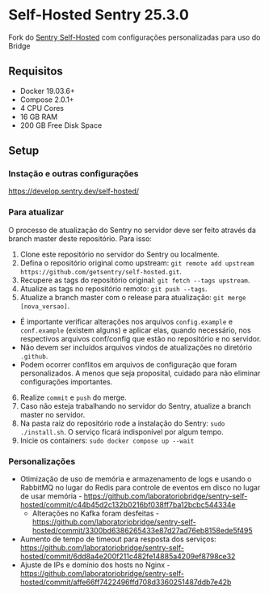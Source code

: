 # Self-Hosted Sentry 25.3.0

Fork do [Sentry Self-Hosted](https://github.com/getsentry/self-hosted/) com configurações personalizadas para uso do Bridge

## Requisitos

- Docker 19.03.6+
- Compose 2.0.1+
- 4 CPU Cores
- 16 GB RAM
- 200 GB Free Disk Space

## Setup

### Instação e outras configurações

https://develop.sentry.dev/self-hosted/

### Para atualizar

O processo de atualização do Sentry no servidor deve ser feito através da branch master deste repositório. Para isso:

1. Clone este repositório no servidor do Sentry ou localmente.
2. Defina o repositório original como upstream: `git remote add upstream https://github.com/getsentry/self-hosted.git`.
3. Recupere as tags do repositório original: `git fetch --tags upstream`.
4. Atualize as tags no repositório remoto: `git push --tags`.
5. Atualize a branch master com o release para atualização: `git merge [nova_versao]`.

- É importante verificar alterações nos arquivos `config.example` e `conf.example` (existem alguns) e aplicar elas, quando necessário, nos respectivos arquivos conf/config que estão no repositório e no servidor.
- Não devem ser incluídos arquivos vindos de atualizações no diretório `.github`.
- Podem ocorrer conflitos em arquivos de configuração que foram personalizados. A menos que seja proposital, cuidado para não eliminar configurações importantes.

6. Realize `commit` e `push` do merge.
7. Caso não esteja trabalhando no servidor do Sentry, atualize a branch master no servidor.
8. Na pasta raiz do repositório rode a instalação do Sentry: `sudo ./install.sh`. O serviço ficará indisponível por algum tempo.
9. Inicie os containers: `sudo docker compose up --wait`

### Personalizações

- Otimização de uso de memória e armazenamento de logs e usando o RabbitMQ no lugar do Redis para controle de eventos em disco no lugar de usar memória - https://github.com/laboratoriobridge/sentry-self-hosted/commit/c44b45d2c132b0216bf038ff7ba12bcbc544334e
  - Alterações no Kafka foram desfeitas - https://github.com/laboratoriobridge/sentry-self-hosted/commit/3300bd6386265433e87d27ad76eb8158ede5f495
- Aumento de tempo de timeout para resposta dos serviços: https://github.com/laboratoriobridge/sentry-self-hosted/commit/6dd8a4e200f211c482fe14885a4209ef8798ce32
- Ajuste de IPs e domínio dos hosts no Nginx - https://github.com/laboratoriobridge/sentry-self-hosted/commit/affe66ff7422496ffd708d3360251487ddb7e42b
